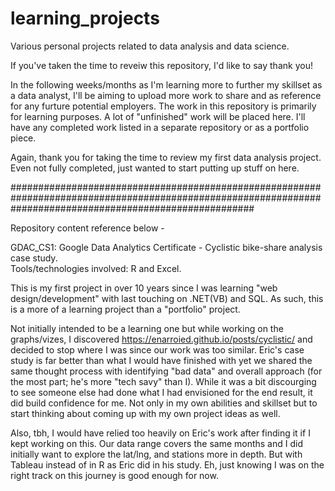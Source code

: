 # learning_projects
Various personal projects related to data analysis and data science.

If you've taken the time to reveiw this repository, I'd like to say thank you!

In the following weeks/months as I'm learning more to further my skillset as a data analyst, I'll be aiming to upload more work to share and as reference for any furture potential employers. The work in this repository is primarily for learning purposes. A lot of "unfinished" work will be placed here. I'll have any completed work listed in a separate repository or as a portfolio piece.

Again, thank you for taking the time to review my first data analysis project. Even not fully completed, just wanted to start putting up stuff on here.

############################################################################################################################################################

Repository content reference below -

GDAC_CS1: Google Data Analytics Certificate - Cyclistic bike-share analysis case study. </br>Tools/technologies involved: R and Excel.

This is my first project in over 10 years since I was learning "web design/development" with last touching on .NET(VB) and SQL. As such, this is a more of a learning project than a "portfolio" project. 

Not initially intended to be a learning one but while working on the graphs/vizes, I discovered https://enarroied.github.io/posts/cyclistic/ and decided to stop where I was since our work was too similar. Eric's case study is far better than what I would have finished with yet we shared the same thought process with identifying "bad data" and overall approach (for the most part; he's more "tech savy" than I). While it was a bit discourging to see someone else had done what I had envisioned for the end result, it did build confidence for me. Not only in my own abilities and skillset but to start thinking about coming up with my own project ideas as well.

Also, tbh, I would have relied too heavily on Eric's work after finding it if I kept working on this. Our data range covers the same months and I did initially want to explore the lat/lng, and stations more in depth. But with Tableau instead of in R as Eric did in his study. Eh, just knowing I was on the right track on this journey is good enough for now.
